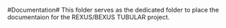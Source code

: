 #Documentation#
This folder serves as the dedicated folder to place the documentaion for the REXUS/BEXUS TUBULAR project.
